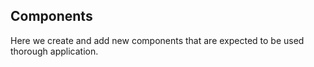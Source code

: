 ## Components

Here we create and add new components that are expected to be used thorough application.
